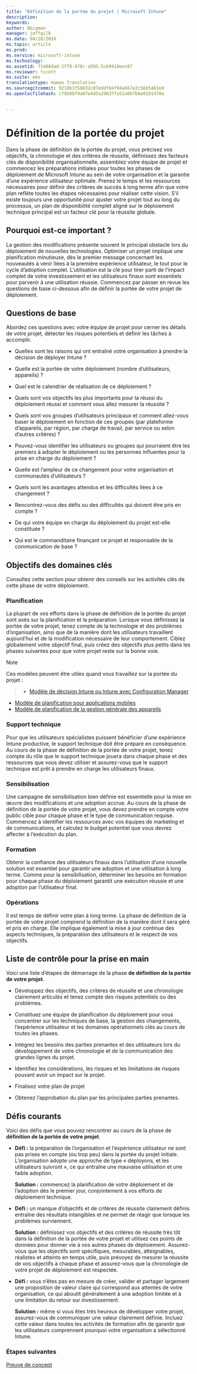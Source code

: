 ```yaml
---
title: "Définition de la portée du projet | Microsoft Intune"
description: 
keywords: 
author: Nbigman
manager: jeffgilb
ms.date: 04/28/2016
ms.topic: article
ms.prod: 
ms.service: microsoft-intune
ms.technology: 
ms.assetid: 71488dad-2f78-478c-a505-5cb9410eec07
ms.reviewer: tscott
ms.suite: ems
translationtype: Human Translation
ms.sourcegitcommit: 9218b1f58032c07eddf84f04a667e2c56b5463ed
ms.openlocfilehash: cf9b8bf9a07e4d5a29637fe52a0bfb6e0191478e


---
```


# Définition de la portée du projet
Dans la phase de définition de la portée du projet, vous précisez vos objectifs, la chronologie et des critères de réussite, définissez des facteurs clés de disponibilité organisationnelle, assemblez votre équipe de projet et commencez les préparations initiales pour toutes les phases de déploiement de Microsoft Intune au sein de votre organisation et la garantie d’une expérience utilisateur optimale.
Prenez le temps et les ressources nécessaires pour définir des critères de succès à long terme afin que votre plan reflète toutes les étapes nécessaires pour réaliser cette vision. S’il existe toujours une opportunité pour ajuster votre projet tout au long du processus, un plan de disponibilité complet aligné sur le déploiement technique principal est un facteur clé pour la réussite globale.

## Pourquoi est-ce important ?
La gestion des modifications présente souvent le principal obstacle lors du déploiement de nouvelles technologies. Optimiser un projet implique une planification minutieuse, dès le premier message concernant les nouveautés à venir liées à la première expérience utilisateur, le tout pour le cycle d’adoption complet. L’utilisation est la clé pour tirer parti de l’impact complet de votre investissement et les utilisateurs finaux sont essentiels pour parvenir à une utilisation réussie.
Commencez par passer en revue les questions de base ci-dessous afin de définir la portée de votre projet de déploiement.

## Questions de base
Abordez ces questions avec votre équipe de projet pour cerner les détails de votre projet, détecter les risques potentiels et définir les tâches à accomplir.

-   Quelles sont les raisons qui ont entraîné votre organisation à prendre la décision de déployer Intune ?

-   Quelle est la portée de votre déploiement (nombre d’utilisateurs, appareils) ?
-   Quel est le calendrier de réalisation de ce déploiement ?

-   Quels sont vos objectifs les plus importants pour la réussi du déploiement réussi et comment vous allez mesurer la réussite ?

-   Quels sont vos groupes d’utilisateurs principaux et comment allez-vous baser le déploiement en fonction de ces groupes (par plateforme d’appareils, par région, par charge de travail, par service ou selon d’autres critères) ?

-   Pouvez-vous identifier les utilisateurs ou groupes qui pourraient être les premiers à adopter le déploiement ou les personnes influentes pour la prise en charge du déploiement ?

-   Quelle est l’ampleur de ce changement pour votre organisation et communautés d’utilisateurs ?

-   Quels sont les avantages attendus et les difficultés liées à ce changement ?

-   Rencontrez-vous des défis ou des difficultés qui doivent être pris en compte ?

-   De qui votre équipe en charge du déploiement du projet est-elle constituée ?

-   Qui est le commanditaire finançant ce projet et responsable de la communication de base ?

## Objectifs des domaines clés
Consultez cette section pour obtenir des conseils sur les activités clés de cette phase de votre déploiement.

### Planification

La plupart de vos efforts dans la phase de définition de la portée du projet sont axés sur la planification et la préparation. Lorsque vous définissez la portée de votre projet, tenez compte de la technologie et des problèmes d’organisation, ainsi que de la manière dont les utilisateurs travaillent aujourd’hui et de la modification nécessaire de leur comportement. Ciblez globalement votre objectif final, puis créez des objectifs plus petits dans les phases suivantes pour que votre projet reste sur la bonne voie.


 > [!NOTE]
 > 
 > Ces modèles peuvent être utiles quand vous travaillez sur la portée du projet :
 > > - [Modèle de décision Intune ou Intune avec Configuration Manager](https://gallery.technet.microsoft.com/Intune-or-Intune-with-900e8a78)
 > - [Modèle de planification pour applications mobiles](https://gallery.technet.microsoft.com/Mobile-app-planning-18689d59)
>- [Modèle de planification de la gestion générale des appareils](https://gallery.technet.microsoft.com/General-device-management-334c3792)

### Support technique
Pour que les utilisateurs spécialistes puissent bénéficier d’une expérience Intune productive, le support technique doit être préparé en conséquence. Au cours de la phase de définition de la portée de votre projet, tenez compte du rôle que le support technique jouera dans chaque phase et des ressources que vous devez utiliser et assurez-vous que le support technique est prêt à prendre en charge les utilisateurs finaux.

### Sensibilisation
Une campagne de sensibilisation bien définie est essentielle pour la mise en œuvre des modifications et une adoption accrue. Au cours de la phase de définition de la portée de votre projet, vous devez prendre en compte votre public cible pour chaque phase et le type de communication requise. Commencez à identifier les ressources avec vos équipes de marketing et de communications, et calculez le budget potentiel que vous devrez affecter à l’exécution du plan.

### Formation
Obtenir la confiance des utilisateurs finaux dans l’utilisation d’une nouvelle solution est essentiel pour garantir une adoption et une utilisation à long terme. Comme pour la sensibilisation, déterminer les besoins en formation pour chaque phase du déploiement garantit une exécution réussie et une adoption par l’utilisateur final.

### Opérations
Il est temps de définir votre plan à long terme. La phase de définition de la portée de votre projet comprend la définition de la manière dont il sera géré et pris en charge. Elle implique également la mise à jour continue des aspects techniques, la préparation des utilisateurs et le respect de vos objectifs.

## Liste de contrôle pour la prise en main
Voici une liste d’étapes de démarrage de la phase **de définition de la portée de votre projet**.

-   Développez des objectifs, des critères de réussite et une chronologie clairement articulés et tenez compte des risques potentiels ou des problèmes.

-   Constituez une équipe de planification du déploiement pour vous concentrer sur les techniques de base, la gestion des changements, l’expérience utilisateur et les domaines opérationnels clés au cours de toutes les phases.

-   Intégrez les besoins des parties prenantes et des utilisateurs lors du développement de votre chronologie et de la communication des grandes lignes du projet.

-   Identifiez les considérations, les risques et les limitations de risques pouvant avoir un impact sur le projet.

-   Finalisez votre plan de projet

-   Obtenez l’approbation du plan par les principales parties prenantes.

## Défis courants
Voici des défis que vous pouvez rencontrer au cours de la phase de **définition de la portée de votre projet**.

-   **Défi :** la préparation de l’organisation et l’expérience utilisateur ne sont pas prises en compte (ou trop peu) dans la portée du projet initiale. L’organisation adopte une approche de type « déployons, et les utilisateurs suivront », ce qui entraîne une mauvaise utilisation et une faible adoption.

    **Solution :** commencez la planification de votre déploiement et de l’adoption dès le premier jour, conjointement à vos efforts de déploiement technique.

-   **Défi :** un manque d’objectifs et de critères de réussite clairement définis entraîne des résultats intangibles et ne permet de réagir que lorsque les problèmes surviennent.

    **Solution :** définissez vos objectifs et des critères de réussite très tôt dans la définition de la portée de votre projet et utilisez ces points de données pour donner vie à vos autres phases de déploiement. Assurez-vous que les objectifs sont spécifiques, mesurables, atteignables, réalistes et atteints en temps utile, puis prévoyez de mesurer la réussite de vos objectifs à chaque phase et assurez-vous que la chronologie de votre projet de déploiement est respectée.

-   **Défi :** vous n’êtes pas en mesure de créer, valider et partager largement une proposition de valeur claire qui correspond aux attentes de votre organisation, ce qui aboutit généralement à une adoption limitée et à une limitation du retour sur investissement.

    **Solution :** même si vous êtes très heureux de développer votre projet, assurez-vous de communiquer une valeur clairement définie. Incluez cette valeur dans toutes les activités de formation afin de garantir que les utilisateurs comprennent pourquoi votre organisation a sélectionné Intune.

### Étapes suivantes
[Preuve de concept](proof-of-concept.md)



<!--HONumber=Jun16_HO4-->


